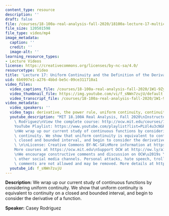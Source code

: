 ```yaml
---
content_type: resource
description: ''
draft: false
file: /courses/18-100a-real-analysis-fall-2020/18100a-lecture-17-multicam_360p_16_9.mp4
file_size: 120501598
file_type: video/mp4
image_metadata:
  caption: ''
  credit: ''
  image-alt: ''
learning_resource_types:
- Lecture Videos
license: https://creativecommons.org/licenses/by-nc-sa/4.0/
resourcetype: Video
title: 'Lecture 17: Uniform Continuity and the Definition of the Derivative'
uid: 6b6997e1-a276-4bbd-be5c-09ce311710a1
video_files:
  video_captions_file: /courses/18-100a-real-analysis-fall-2020/1W1-9ZyyWj2a3xcClmmlXzZWrp6TDOuBX_transcript.webvtt
  video_thumbnail_file: https://img.youtube.com/vi/f_sNWn7zujU/default.jpg
  video_transcript_file: /courses/18-100a-real-analysis-fall-2020/1W1-9ZyyWj2a3xcClmmlXzZWrp6TDOuBX_transcript.pdf
video_metadata:
  video_speakers: ''
  video_tags: derivative, the power rule, uniform continuity, continuity
  youtube_description: "MIT 18.100A Real Analysis, Fall 2020\nInstructor: Dr. Casey\
    \ Rodriguez\nView the complete course: http://ocw.mit.edu/courses/18-100a-real-analysis-fall-2020/\n\
    YouTube Playlist: https://www.youtube.com/playlist?list=PLUl4u3cNGP61O7HkcF7UImpM0cR_L2gSw\n\
    \nWe wrap up our current study of continuous functions by considering uniform\
    \ continuity. We show that uniform continuity is equivalent to continuity on a\
    \ closed and bounded interval, and begin to consider the derivative of a function.\
    \ \n\nLicense: Creative Commons BY-NC-SA\nMore information at https://ocw.mit.edu/terms\n\
    More courses at https://ocw.mit.edu\nSupport OCW at http://ow.ly/a1If50zVRlQ\n\
    \nWe encourage constructive comments and discussion on OCW\u2019s YouTube and\
    \ other social media channels. Personal attacks, hate speech, trolling, and inappropriate\
    \ comments are not allowed and may be removed. More details at https://ocw.mit.edu/comments."
  youtube_id: f_sNWn7zujU
---
```

**Description:** We wrap up our current study of continuous functions by considering uniform continuity. We show that uniform continuity is equivalent to continuity on a closed and bounded interval, and begin to consider the derivative of a function.

**Speaker:** Casey Rodriguez